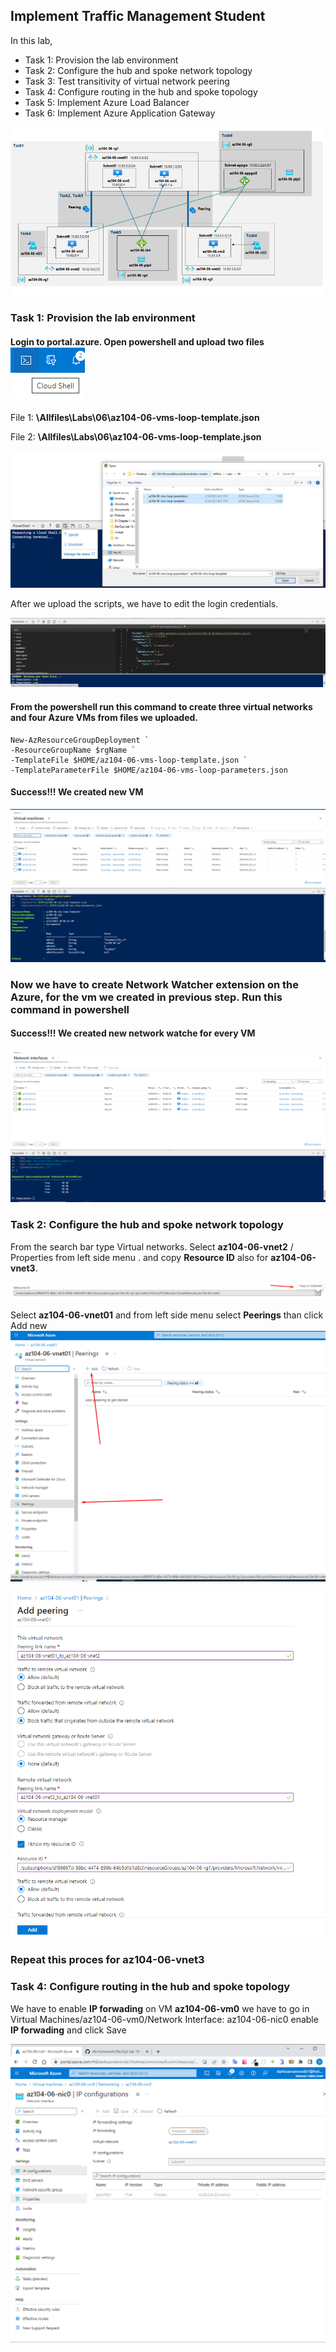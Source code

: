 ## Implement Traffic Management Student

In this lab,
<ul>
     <li>Task 1: Provision the lab environment</li>
     <li>Task 2: Configure the hub and spoke network topology</li>
     <li>Task 3: Test transitivity of virtual network peering</li>
     <li>Task 4: Configure routing in the hub and spoke topology</li>
     <li>Task 5: Implement Azure Load Balancer</li>
     <li>Task 6: Implement Azure Application Gateway</li>
</ul>

![Open powershell ](images/diagram.png)


### Task 1: Provision the lab environment

#### Login to portal.azure. Open powershell and upload two files ![Open powershell ](images/powershell.png)

File 1: **\Allfiles\Labs\06\az104-06-vms-loop-template.json**
 <br />

File 2: **\Allfiles\Labs\06\az104-06-vms-loop-template.json**

![Open powershell ](images/upload.png)

After we upload the scripts, we have to edit the login credentials.

![Open powershell ](images/editpwd.png)

#### From the powershell run this command to create three virtual networks and four Azure VMs from files we uploaded.

    New-AzResourceGroupDeployment `
    -ResourceGroupName $rgName `
    -TemplateFile $HOME/az104-06-vms-loop-template.json `
    -TemplateParameterFile $HOME/az104-06-vms-loop-parameters.json

#### Success!!! We created new VM

![Open powershell ](images/vms.png)

### Now we have to create Network Watcher extension on the Azure, for the vm we created in previous step. Run this command in powershell
#### Success!!! We created new network watche for every VM
![Open powershell ](images/networkwatcher.png)



### Task 2: Configure the hub and spoke network topology

From the search bar type Virtual networks. Select **az104-06-vnet2** / Properties from left side menu .  and copy **Resource ID** also for **az104-06-vnet3**.

![Open powershell ](images/res.png)


Select **az104-06-vnet01**  and from left side menu select **Peerings** than click Add new 
![Open powershell ](images/net2.png)




![Open powershell ](images/nat3.png)

### Repeat this proces for az104-06-vnet3


### Task 4: Configure routing in the hub and spoke topology

We have to enable **IP forwading** on VM **az104-06-vm0** we have to go in Virtual Machines/az104-06-vm0/Network Interface: az104-06-nic0 enable **IP forwading** and click Save


![Open powershell ](images/enable01.png)